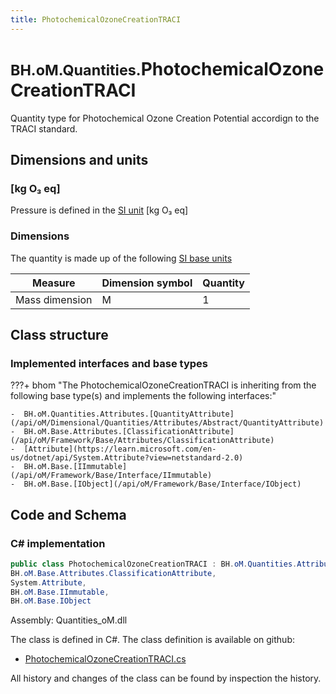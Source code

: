 ```yaml
---
title: PhotochemicalOzoneCreationTRACI
---
```


# <small>BH.oM.Quantities.</small>**PhotochemicalOzoneCreationTRACI**

Quantity type for Photochemical Ozone Creation Potential accordign to the TRACI standard.

## Dimensions and units

### [kg O₃ eq]

Pressure is defined in the [SI unit](https://bhom.xyz/documentation/BHoM_oM/BHoM-Units-conventions/) [kg O₃ eq]

### Dimensions

The quantity is made up of the following [SI base units](https://en.wikipedia.org/wiki/SI_base_unit)

| Measure        | Dimension symbol | Quantity |
|------------------|--------|----------|
| Mass dimension |  M  |1  |


## Class structure

### Implemented interfaces and base types

???+ bhom "The PhotochemicalOzoneCreationTRACI is inheriting from the following base type(s) and implements the following interfaces:"

    -  BH.oM.Quantities.Attributes.[QuantityAttribute](/api/oM/Dimensional/Quantities/Attributes/Abstract/QuantityAttribute)
    -  BH.oM.Base.Attributes.[ClassificationAttribute](/api/oM/Framework/Base/Attributes/ClassificationAttribute)
    -  [Attribute](https://learn.microsoft.com/en-us/dotnet/api/System.Attribute?view=netstandard-2.0)
    -  BH.oM.Base.[IImmutable](/api/oM/Framework/Base/Interface/IImmutable)
    -  BH.oM.Base.[IObject](/api/oM/Framework/Base/Interface/IObject)




## Code and Schema

### C# implementation

``` C# title="C#"
public class PhotochemicalOzoneCreationTRACI : BH.oM.Quantities.Attributes.QuantityAttribute,
BH.oM.Base.Attributes.ClassificationAttribute,
System.Attribute,
BH.oM.Base.IImmutable,
BH.oM.Base.IObject
```

Assembly: Quantities_oM.dll

The class is defined in C#. The class definition is available on github:

- [PhotochemicalOzoneCreationTRACI.cs](https://github.com/BHoM/BHoM/blob/develop/Quantities_oM/Attributes\PhotochemicalOzoneCreationTRACI.cs)

All history and changes of the class can be found by inspection the history.
